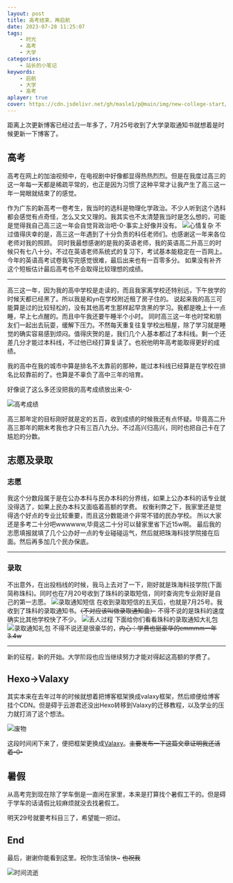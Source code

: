 ```yaml
---
layout: post
title: 高考结束，再启航
date: 2023-07-28 11:25:07
tags: 
    - 时光
    - 高考
    - 大学
categories:
    - 站长的小笔记
keywords:
    - 启航
    - 大学
    - 高考
aplayer: true
cover: https://cdn.jsdelivr.net/gh/masle1/p@main/img/new-college-start/dxtzs.jpg
---
```


距离上次更新博客已经过去一年多了，7月25号收到了大学录取通知书就想着是时候更新一下博客了。

<!-- more -->

## 高考
高考在网上的加油视频中，在电视剧中好像都显得热热烈烈。但是在我度过高三的这一年每一天都是稀疏平常的，也正是因为习惯了这种平常才让我产生了高三这一年一晃眼就结束了的感觉。

<meting-js
 id="1832684671"
 server="netease"
 type="song"
 theme="#C20C0C">
</meting-js>


作为广东的新高考一卷考生，我当时的选科是物理化学政治。不少人听到这个选科都会感觉有点奇怪，怎么又文又理的。我其实也不太清楚我当时是怎么想的，可能是觉得我自己高三这一年会自觉背政治吧-0-事实上好像并没有。
![心情复杂](https://cdn.jsdelivr.net/gh/masle1/p@main/img/biaoqing/xqfz.jpg)
不过值得庆幸的是，高三这一年遇到了十分负责的科任老师们。也感谢这一年来各位老师对我的照顾。
同时我最想感谢的是我的英语老师，我的英语高二升高三的时候只有七八十分。不过在英语老师系统式的复习下，考试基本能稳定在一百网上。今年的英语高考试卷我写完感觉很难，最后出来也有一百零多分。
如果没有补齐这个短板估计最后高考也不会取得比较理想的成绩。

---
高三这一年，因为我的高中学校是走读的，而且我家离学校还特别远，下午放学的时候天都已经黑了。所以我是和yn在学校附近租了房子住的。
说起来我的高三可能算是过的比较轻松的，没有其他高考生那样起早贪黑的学习。我都是晚上十一点睡，早上七点醒的。而且中午我还要午睡半个小时。
同时高三这一年也时常和朋友们一起出去玩耍，缓解下压力。不然每天重复往复学校出租屋，除了学习就是睡觉的确实容易感到烦闷。值得庆贺的是，我们几个人基本都过了本科线。剩一个还差几分才能过本科线，不过他已经打算复读了。也祝他明年高考能取得更好的成绩。

我的高中在我的城市中算是排名不太靠前的那种，能过本科线已经算是在学校在排名比较靠前的了。也算是不辜负了高中三年的培育。

好像说了这么多还没把我的高考成绩放出来-0-

![高考成绩](https://cdn.jsdelivr.net/gh/masle1/p@main/img/new-college-start/gkcj.jpg)

高三那年定的目标刚好就是定的五百，收到成绩的时候我还有点怀疑。毕竟高二升高三那年的期末考我也才只有三百八九分。不过高兴归高兴，同时也把自己卡在了尴尬的分数。

## 志愿及录取

<meting-js
 id="2051707056"
 server="netease"
 type="song"
 theme="#C20C0C">
</meting-js>

### 志愿
我这个分数段属于是在公办本科与民办本科的分界线，如果上公办本科的话专业就没得选了，如果上民办本科又面临着高额的学费。
权衡利弊之下，我家里还是觉得选个好点的专业比较重要，而且这分数能进个非常不错的民办学校。
所以大家还是多考二十分吧wwwwww,毕竟这二十分可以替家里省下近15w啊。
最后我的志愿填报就填了几个公办好一点的专业碰碰运气，然后就把珠海科技学院接在后面。然后再多加几个民办保底。


---
### 录取
不出意外，在出投档线的时候，我马上去对了一下，刚好就是珠海科技学院(下面简称珠科)。同时也在7月20号收到了珠科的录取短信，同时查询完专业刚好是自己的第一志愿。
![录取通知短信](https://cdn.jsdelivr.net/gh/masle1/p@main/img/new-college-start/lqdx.jpg)
在收到录取短信的五天后，也就是7月25号。我收到了珠科的录取通知书。~~（不对应该叫做录取通知盒）~~ 
不得不说的是珠科的速度确实比其他学校快了不少。
![丢人过程](https://cdn.jsdelivr.net/gh/masle1/p@main/img/biaoqing/jldr.jpg)
下面给你们看看珠科的录取通知大礼包
![录取通知礼包](https://cdn.jsdelivr.net/gh/masle1/p@main/img/new-college-start/tzsdlb.jpg)
不得不说还是很豪华的，~~内心：学费也挺豪华的emmmm一年3.4w~~

---
新的征程，新的开始。大学阶段也应当继续努力才能对得起这高额的学费了。

## Hexo→Valaxy
其实本来在去年过年的时候就想着把博客框架换成valaxy框架，然后顺便给博客挂个CDN。但是碍于云游君还没出Hexo转移到Valaxy的迁移教程，以及学业的压力就打消了这个想法。

![废物](https://cdn.jsdelivr.net/gh/masle1/p@main/img/biaoqing/fw.jpg)

这段时间闲下来了，便把框架更换成[Valaxy](https://github.com/YunYouJun/valaxy)。~~主要发布一下这篇文章证明我还活着-0-~~

## 暑假
从高考完到现在除了学车倒是一直闲在家里，本来是打算找个暑假工干的。但是碍于学车的话请假比较麻烦就没去找暑假工。

明天29号就要考科目三了，希望能一把过。


## End

最后，谢谢你能看到这里。祝你生活愉快~   ~~也祝我~~

![时间流逝](https://cdn.jsdelivr.net/gh/masle1/masle.github.io@main/pages/img/timepast.jpg)